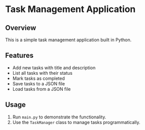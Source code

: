 # Task Management Application

## Overview
This is a simple task management application built in Python.

## Features
- Add new tasks with title and description
- List all tasks with their status
- Mark tasks as completed
- Save tasks to a JSON file
- Load tasks from a JSON file

## Usage
1. Run `main.py` to demonstrate the functionality.
2. Use the `TaskManager` class to manage tasks programmatically.